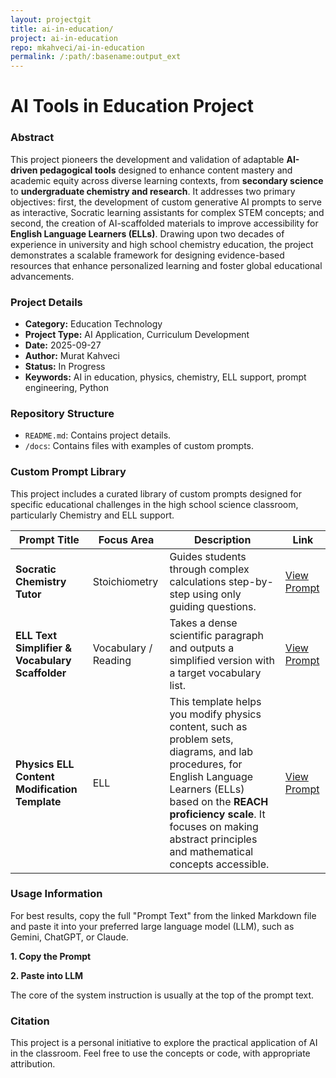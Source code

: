 ```yaml
---
layout: projectgit
title: ai-in-education/
project: ai-in-education
repo: mkahveci/ai-in-education
permalink: /:path/:basename:output_ext
---
```


# AI Tools in Education Project

### Abstract
This project pioneers the development and validation of adaptable **AI-driven pedagogical tools** designed to enhance content mastery and academic equity across diverse learning contexts, from **secondary science** to **undergraduate chemistry and research**. It addresses two primary objectives: first, the development of custom generative AI prompts to serve as interactive, Socratic learning assistants for complex STEM concepts; and second, the creation of AI-scaffolded materials to improve accessibility for **English Language Learners (ELLs)**. Drawing upon two decades of experience in university and high school chemistry education, the project demonstrates a scalable framework for designing evidence-based resources that enhance personalized learning and foster global educational advancements.

### Project Details

* **Category:** Education Technology
* **Project Type:** AI Application, Curriculum Development
* **Date:** 2025-09-27
* **Author:** Murat Kahveci
* **Status:** In Progress
* **Keywords:** AI in education, physics, chemistry, ELL support, prompt engineering, Python 

### Repository Structure

- `README.md`: Contains project details.
- `/docs`: Contains files with examples of custom prompts.

### Custom Prompt Library

This project includes a curated library of custom prompts designed for specific educational challenges in the high school science classroom, particularly Chemistry and ELL support.

| **Prompt Title**                  | **Focus Area**       | **Description** | **Link**                                                                        | 
 |-----------------------------------|----------------------| ----- |---------------------------------------------------------------------------------|  
| **Socratic Chemistry Tutor**      | Stoichiometry        | Guides students through complex calculations step-by-step using only guiding questions. | [View Prompt](/projectsgit/ai-in-education/docs/socratic_chemistry_tutor)                  | 
| **ELL Text Simplifier  & Vocabulary Scaffolder**          | Vocabulary / Reading | Takes a dense scientific paragraph and outputs a simplified version with a target vocabulary list. | [View Prompt](/projectsgit/ai-in-education/docs/ell_text_simplifier)  | 
|**Physics ELL Content Modification Template**| ELL                  |This template helps you modify physics content, such as problem sets, diagrams, and lab procedures, for English Language Learners (ELLs) based on the **REACH proficiency scale**. It focuses on making abstract principles and mathematical concepts accessible.|[View Prompt](/projectsgit/ai-in-education/docs/physics-ell-template-prompt)|


### Usage Information

For best results, copy the full "Prompt Text" from the linked Markdown file and paste it into your preferred large language model (LLM), such as Gemini, ChatGPT, or Claude.

**1. Copy the Prompt**

**2. Paste into LLM**

The core of the system instruction is usually at the top of the prompt text.


### Citation

This project is a personal initiative to explore the practical application of AI in the classroom. Feel free to use the concepts or code, with appropriate attribution.


